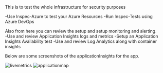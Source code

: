 This is to test the whole infrastructure for security purposes

-Use Inspec-Azure to test your Azure Resources
-Run Inspec-Tests using Azure DevOps


Also from here you can review the setup and setup monitoring and alerting.
-Use and review Application Insights logs and metrics
-Setup an Application Insights Availability test
-Use and review Log Analytics along with container insights


Below are some screenshots of the applicationInsights for the app.

![livemetrics](https://user-images.githubusercontent.com/7680114/225843136-46ffe826-d572-46d4-b214-7379bdcef652.png)
![applicationmap](https://user-images.githubusercontent.com/7680114/225843156-8b0ab4ce-f80c-416b-ab19-f2d4256523f0.png)
